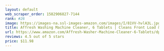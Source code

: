 ```yaml
---
layout: default 
﻿web_scraper_order: 1582906827-7144
rank: #26
image: https://images-na.ssl-images-amazon.com/images/I/81VV-hvlA3L.jpg
title: Affresh Washing Machine Cleaner, 6 Tablets | Cleans Front Load & Top Load Washers,…
url: https://www.amazon.com/Affresh-Washer-Machine-Cleaner-6-Tablets/dp/B00C91Q86I/ref=zg_mw_hi_26?_encoding=UTF8&psc=1&refRID=A6V7PFP7K69AZRGH710E
reviews: 4.5 out of 5 stars
price: $11.98 
---
```

